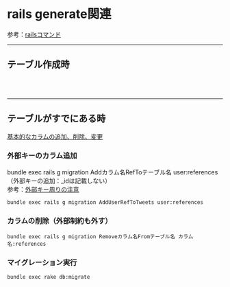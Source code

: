 
# rails generate関連

参考：[railsコマンド](http://railsdoc.com/rails)
　  
- - - 
## テーブル作成時
```

```
　  
- - - 
## テーブルがすでにある時
[基本的なカラムの追加、削除、変更](http://qiita.com/Kaki_Shoichi/items/077d0a282255cd92cff3)

### 外部キーのカラム追加
bundle exec rails g migration Addカラム名RefToテーブル名 user:references（外部キーの追加：_idは記載しない）  
参考：[外部キー周りの注意](http://b.pyar.bz/blog/2014/10/22/foreigner/)
```
bundle exec rails g migration AddUserRefToTweets user:references
```

### カラムの削除（外部制約も外す）
```
bundle exec rails g migration Removeカラム名Fromテーブル名 カラム名:references
```




### マイグレーション実行
```
bundle exec rake db:migrate
```
